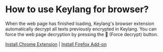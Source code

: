 # How to use Keylang for browser?

When the web page has finished loading, Keylang's browser extension automatically decrypt all texts previously encrypted in Keylang. You can force the web page decryption by pressing the 🔄 (Force decrypt) button.

[Install Chrome Extension](https://keylang.org/browser/chrome/) | [Install Firefox Add-on](https://keylang.org/browser/firefox/)
